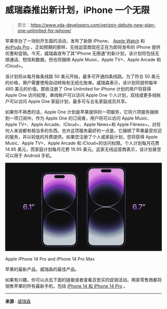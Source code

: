 # 威瑞森推出新计划，iPhone 一个无限

> 原文：<https://www.xda-developers.com/verizon-debuts-new-plan-one-unlimited-for-iphone/>

苹果举办了一场别开生面的活动，发布了新款 iPhone、 [Apple Watch](https://www.xda-developers.com/apple-watch-series-8/) 和 [AirPods Pro](https://www.xda-developers.com/apple-airpods-pro-2) 。正如预期的那样，无线运营商现在正在为即将发布的 iPhone 提供优惠和促销。今天，威瑞森宣布了其“iPhone 无限通”的新计划，该计划将包括无限通话、短信和数据，但也将捆绑 Apple Music、Apple TV+、Apple Arcade 和 iCloud+。

该计划将从每月每条线路 50 美元开始，最多可开通四条线路。为了符合 50 美元的价格，用户需要使用自动转账和无纸化账单。威瑞森表示，该计划将提供每年 480 美元的价值。那些注册了 One Unlimited for iPhone 计划的用户将获得 Apple One 访问权限，单线帐户可以访问 Apple One 个人计划，双线或更多线帐户可以访问 Apple One 家庭计划，最多可与五名家庭成员共享。

如果你不熟悉的话，Apple One 计划是苹果提供的一项服务，它将六项服务捆绑到一项订阅中。作为 Apple One 的订阅者，用户将可以访问 Apple Music、Apple TV+、Apple Arcade、iCloud+、Apple News+和 Apple Fitness+。对任何人来说都有相当多的东西。也许这项服务最好的一点是，它捆绑了苹果最受欢迎的服务，并以较低的月费提供。如果您注册了个人或家庭计划，您将获得 Apple Music、Apple TV+、Apple Arcade 和 iCloud+的访问权限。个人计划每月花费 14.95 美元，而家庭计划每月花费 19.95 美元。这家无线运营商表示，该计划甚至可以用于 Android 手机。

 <picture>![The latest from Apple, with the best from Verizon.](img/2c1d9f54050c79251c053401e4aa7019.png)</picture> 

Apple iPhone 14 Pro and iPhone 14 Pro Max

苹果的最新产品，威瑞森的最佳产品。

如果有兴趣，你可以点击下面的链接或者查看百思买的促销活动。两家零售商都将销售苹果的所有最新手机，包括 [iPhone 14 和 iPhone 14 Pro](https://www.xda-developers.com/apple-iphone-14-pro/) 。

* * *

**来源** : [威瑞森](https://www.anrdoezrs.net/links/100122946/type/dlg/sid/UUxdaUeUpU43414/https://www.verizon.com/plans/one-unlimited-for-iphone/)